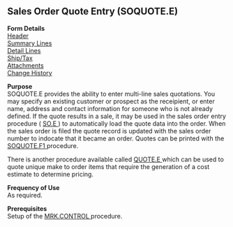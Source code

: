 ##  Sales Order Quote Entry (SOQUOTE.E)

<PageHeader />

**Form Details**  
[ Header ](SOQUOTE-E-1/README.md)   
[ Summary Lines ](SOQUOTE-E-2/README.md)   
[ Detail Lines ](SOQUOTE-E-3/README.md)   
[ Ship/Tax ](SOQUOTE-E-4/README.md)   
[ Attachments ](SOQUOTE-E-5/README.md)   
[ Change History ](SOQUOTE-E-6/README.md)   

**Purpose**  
SOQUOTE.E provides the ability to enter multi-line sales quotations. You may specify an existing customer or prospect as the receipient, or enter name, address and contact information for someone who is not already defined. If the quote results in a sale, it may be used in the sales order entry procedure ( [ SO.E ](../../../../../../../../../../rover/AP-OVERVIEW/AP-ENTRY/AP-E/AP-E-1/CURRENCY-CONTROL/SO-E) ) to automatically load the quote data into the order. When the sales order is filed the quote record is updated with the sales order number to indocate that it became an order. Quotes can be printed with the [ SOQUOTE.F1 ](SOQUOTE-F1/README.md) procedure.   
  
There is another procedure available called [ QUOTE.E ](QUOTE-E/README.md) which can be used to quote unique make to order items that require the generation of a cost estimate to determine pricing. 

**Frequency of Use**  
As required.

**Prerequisites**  
Setup of the [ MRK.CONTROL ](../../../../../../../../../../rover/AP-OVERVIEW/AP-ENTRY/AP-E/AP-E-1/CURRENCY-CONTROL/SO-E/MRK-CONTROL) procedure. 

<badge text= "Version 8.10.57" vertical="middle" />

<PageFooter />